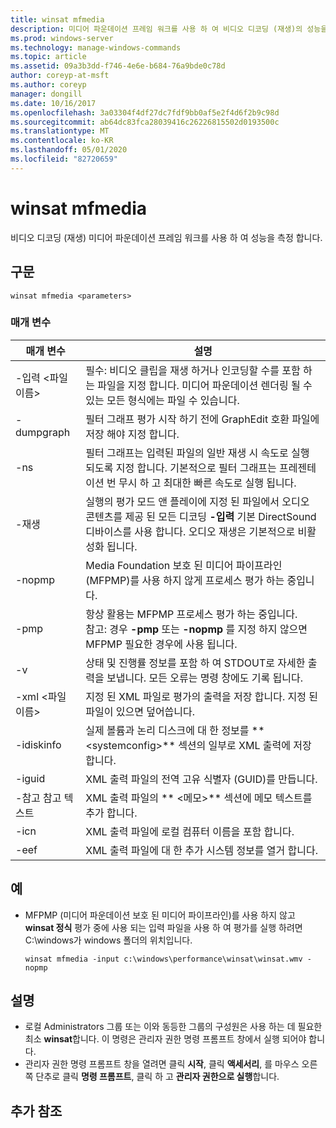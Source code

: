 ```yaml
---
title: winsat mfmedia
description: 미디어 파운데이션 프레임 워크를 사용 하 여 비디오 디코딩 (재생)의 성능을 측정 하는 winsat mfmedia에 대 한 참조입니다.
ms.prod: windows-server
ms.technology: manage-windows-commands
ms.topic: article
ms.assetid: 09a3b3dd-f746-4e6e-b684-76a9bde0c78d
author: coreyp-at-msft
ms.author: coreyp
manager: dongill
ms.date: 10/16/2017
ms.openlocfilehash: 3a03304f4df27dc7fdf9bb0af5e2f4d6f2b9c98d
ms.sourcegitcommit: ab64dc83fca28039416c26226815502d0193500c
ms.translationtype: MT
ms.contentlocale: ko-KR
ms.lasthandoff: 05/01/2020
ms.locfileid: "82720659"
---
```

# <a name="winsat-mfmedia"></a>winsat mfmedia



비디오 디코딩 (재생) 미디어 파운데이션 프레임 워크를 사용 하 여 성능을 측정 합니다.



## <a name="syntax"></a>구문

```
winsat mfmedia <parameters>
```

### <a name="parameters"></a>매개 변수

|매개 변수|설명|
|----------|-----------|
|-입력 \<파일 이름>|필수: 비디오 클립을 재생 하거나 인코딩할 수를 포함 하는 파일을 지정 합니다. 미디어 파운데이션 렌더링 될 수 있는 모든 형식에는 파일 수 있습니다.|
|-dumpgraph|필터 그래프 평가 시작 하기 전에 GraphEdit 호환 파일에 저장 해야 지정 합니다.|
|-ns|필터 그래프는 입력된 파일의 일반 재생 시 속도로 실행 되도록 지정 합니다. 기본적으로 필터 그래프는 프레젠테이션 번 무시 하 고 최대한 빠른 속도로 실행 됩니다.|
|-재생|실행의 평가 모드 앤 플레이에 지정 된 파일에서 오디오 콘텐츠를 제공 된 모든 디코딩 **-입력** 기본 DirectSound 디바이스를 사용 합니다. 오디오 재생은 기본적으로 비활성화 됩니다.|
|-nopmp|Media Foundation 보호 된 미디어 파이프라인 (MFPMP)를 사용 하지 않게 프로세스 평가 하는 중입니다.|
|-pmp|항상 활용는 MFPMP 프로세스 평가 하는 중입니다.</br>참고: 경우 **-pmp** 또는 **-nopmp** 를 지정 하지 않으면 MFPMP 필요한 경우에 사용 됩니다.|
|-v|상태 및 진행률 정보를 포함 하 여 STDOUT로 자세한 출력을 보냅니다. 모든 오류는 명령 창에도 기록 됩니다.|
|-xml \<파일 이름>|지정 된 XML 파일로 평가의 출력을 저장 합니다. 지정 된 파일이 있으면 덮어씁니다.|
|-idiskinfo|실제 볼륨과 논리 디스크에 대 한 정보를 ** \<systemconfig>** 섹션의 일부로 XML 출력에 저장 합니다.|
|-iguid|XML 출력 파일의 전역 고유 식별자 (GUID)를 만듭니다.|
|-참고 참고 텍스트|XML 출력 파일의 ** \<메모>** 섹션에 메모 텍스트를 추가 합니다.|
|-icn|XML 출력 파일에 로컬 컴퓨터 이름을 포함 합니다.|
|-eef|XML 출력 파일에 대 한 추가 시스템 정보를 열거 합니다.|

## <a name="examples"></a>예

- MFPMP (미디어 파운데이션 보호 된 미디어 파이프라인)를 사용 하지 않고 **winsat 정식** 평가 중에 사용 되는 입력 파일을 사용 하 여 평가를 실행 하려면 C:\windows가 windows 폴더의 위치입니다.  
  ```
  winsat mfmedia -input c:\windows\performance\winsat\winsat.wmv -nopmp
  ```

## <a name="remarks"></a>설명

-   로컬 Administrators 그룹 또는 이와 동등한 그룹의 구성원은 사용 하는 데 필요한 최소 **winsat**합니다. 이 명령은 관리자 권한 명령 프롬프트 창에서 실행 되어야 합니다.
-   관리자 권한 명령 프롬프트 창을 열려면 클릭 **시작**, 클릭 **액세서리**, 를 마우스 오른쪽 단추로 클릭 **명령 프롬프트**, 클릭 하 고 **관리자 권한으로 실행**합니다.

## <a name="additional-references"></a>추가 참조

